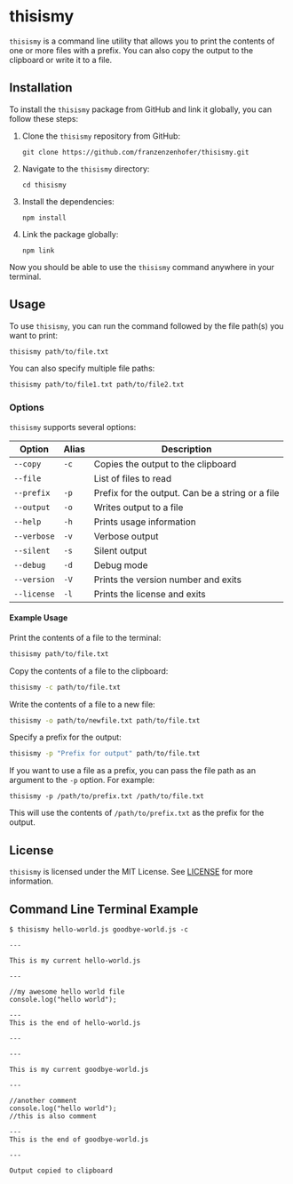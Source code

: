 # thisismy

`thisismy` is a command line utility that allows you to print the contents of one or more files with a prefix. You can also copy the output to the clipboard or write it to a file.

## Installation

To install the `thisismy` package from GitHub and link it globally, you can follow these steps:

1. Clone the `thisismy` repository from GitHub:

   ```
   git clone https://github.com/franzenzenhofer/thisismy.git
   ```

2. Navigate to the `thisismy` directory:

   ```
   cd thisismy
   ```

3. Install the dependencies:

   ```
   npm install
   ```

4. Link the package globally:

   ```
   npm link
   ```

Now you should be able to use the `thisismy` command anywhere in your terminal.

## Usage

To use `thisismy`, you can run the command followed by the file path(s) you want to print:

```sh
thisismy path/to/file.txt
```

You can also specify multiple file paths:

```sh
thisismy path/to/file1.txt path/to/file2.txt
```

### Options

`thisismy` supports several options:

| Option | Alias | Description |
| ------ | ----- | ----------- |
| `--copy` | `-c` | Copies the output to the clipboard |
| `--file` | | List of files to read |
| `--prefix` | `-p` | Prefix for the output. Can be a string or a file |
| `--output` | `-o` | Writes output to a file |
| `--help` | `-h` | Prints usage information |
| `--verbose` | `-v` | Verbose output |
| `--silent` | `-s` | Silent output |
| `--debug` | `-d` | Debug mode |
| `--version` | `-V` | Prints the version number and exits |
| `--license` | `-l` | Prints the license and exits |

#### Example Usage

Print the contents of a file to the terminal:

```sh
thisismy path/to/file.txt
```

Copy the contents of a file to the clipboard:

```sh
thisismy -c path/to/file.txt
```

Write the contents of a file to a new file:

```sh
thisismy -o path/to/newfile.txt path/to/file.txt
```

Specify a prefix for the output:

```sh
thisismy -p "Prefix for output" path/to/file.txt
```

If you want to use a file as a prefix, you can pass the file path as an argument to the `-p` option. For example:

```
thisismy -p /path/to/prefix.txt /path/to/file.txt
```

This will use the contents of `/path/to/prefix.txt` as the prefix for the output.

## License

`thisismy` is licensed under the MIT License. See [LICENSE](LICENSE) for more information.

## Command Line Terminal Example

```
$ thisismy hello-world.js goodbye-world.js -c

---

This is my current hello-world.js

---

//my awesome hello world file
console.log("hello world");

---
This is the end of hello-world.js

---

---

This is my current goodbye-world.js

---

//another comment
console.log("hello world");
//this is also comment

---
This is the end of goodbye-world.js

---

Output copied to clipboard
```







